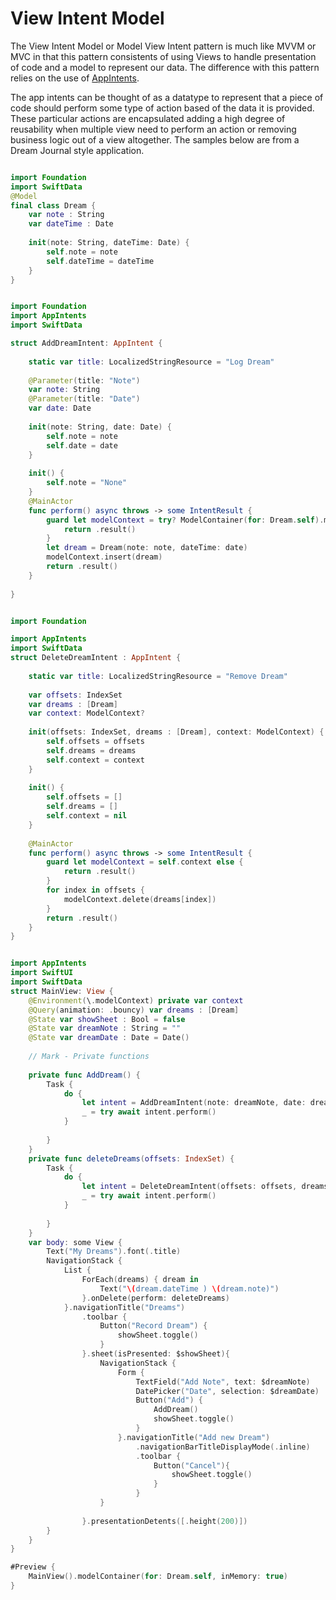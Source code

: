 # View Intent Model
The View Intent Model or Model View Intent pattern is much like MVVM or MVC in that this pattern consistents of using Views to handle presentation of code and a model to represent our data. The difference with this pattern relies on the use of [AppIntents](https://developer.apple.com/documentation/appintents/app-intents). 

The app intents can be thought of as a datatype to represent that a piece of code should perform some type of action based of the data it is provided. These particular actions are encapsulated adding a high degree of reusability when multiple view need to perform an action or removing business logic out of a view altogether. The samples below are from a Dream Journal style application.

```Swift

import Foundation
import SwiftData
@Model
final class Dream {
    var note : String
    var dateTime : Date
    
    init(note: String, dateTime: Date) {
        self.note = note
        self.dateTime = dateTime
    }
}

```

```Swift

import Foundation
import AppIntents
import SwiftData

struct AddDreamIntent: AppIntent {
    
    static var title: LocalizedStringResource = "Log Dream"
    
    @Parameter(title: "Note")
    var note: String
    @Parameter(title: "Date")
    var date: Date
    
    init(note: String, date: Date) {
        self.note = note
        self.date = date
    }
    
    init() {
        self.note = "None"
    }
    @MainActor
    func perform() async throws -> some IntentResult {
        guard let modelContext = try? ModelContainer(for: Dream.self).mainContext else {
            return .result()
        }
        let dream = Dream(note: note, dateTime: date)
        modelContext.insert(dream)
        return .result()
    }
    
}
```

```Swift

import Foundation

import AppIntents
import SwiftData
struct DeleteDreamIntent : AppIntent {
    
    static var title: LocalizedStringResource = "Remove Dream"
    
    var offsets: IndexSet
    var dreams : [Dream]
    var context: ModelContext?
    
    init(offsets: IndexSet, dreams : [Dream], context: ModelContext) {
        self.offsets = offsets
        self.dreams = dreams
        self.context = context
    }
    
    init() {
        self.offsets = []
        self.dreams = []
        self.context = nil
    }
    
    @MainActor
    func perform() async throws -> some IntentResult {
        guard let modelContext = self.context else {
            return .result()
        }
        for index in offsets {
            modelContext.delete(dreams[index])
        }
        return .result()
    }
}
```

```Swift

import AppIntents
import SwiftUI
import SwiftData
struct MainView: View {
    @Environment(\.modelContext) private var context
    @Query(animation: .bouncy) var dreams : [Dream]
    @State var showSheet : Bool = false
    @State var dreamNote : String = ""
    @State var dreamDate : Date = Date()
    
    // Mark - Private functions
    
    private func AddDream() {
        Task {
            do {
                let intent = AddDreamIntent(note: dreamNote, date: dreamDate)
                _ = try await intent.perform()
            }
            
        }
    }
    private func deleteDreams(offsets: IndexSet) {
        Task {
            do {
                let intent = DeleteDreamIntent(offsets: offsets, dreams: self.dreams, context: self.context)
                _ = try await intent.perform()
            }
            
        }
    }
    var body: some View {
        Text("My Dreams").font(.title)
        NavigationStack {
            List {
                ForEach(dreams) { dream in
                    Text("\(dream.dateTime ) \(dream.note)")
                }.onDelete(perform: deleteDreams)
            }.navigationTitle("Dreams")
                .toolbar {
                    Button("Record Dream") {
                        showSheet.toggle()
                    }
                }.sheet(isPresented: $showSheet){
                    NavigationStack {
                        Form {
                            TextField("Add Note", text: $dreamNote)
                            DatePicker("Date", selection: $dreamDate)
                            Button("Add") {
                                AddDream()
                                showSheet.toggle()
                            }
                        }.navigationTitle("Add new Dream")
                            .navigationBarTitleDisplayMode(.inline)
                            .toolbar {
                                Button("Cancel"){
                                    showSheet.toggle()
                                }
                            }
                    }
                    
                }.presentationDetents([.height(200)])
        }
    }
}

#Preview {
    MainView().modelContainer(for: Dream.self, inMemory: true)
}

```